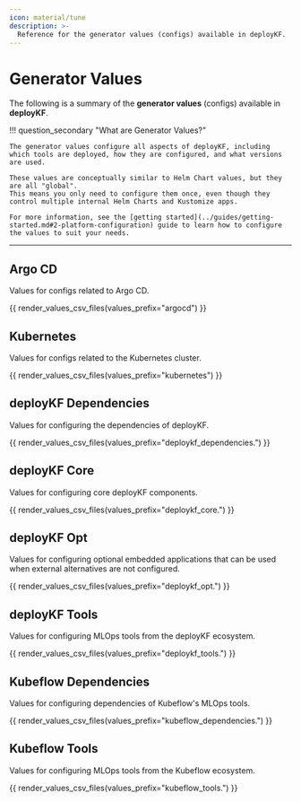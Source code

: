 ```yaml
---
icon: material/tune
description: >-
  Reference for the generator values (configs) available in deployKF.
---
```


# Generator Values

The following is a summary of the __generator values__ (configs) available in __deployKF__.

!!! question_secondary "What are Generator Values?"

    The generator values configure all aspects of deployKF, including which tools are deployed, how they are configured, and what versions are used.
    
    These values are conceptually similar to Helm Chart values, but they are all "global".
    This means you only need to configure them once, even though they control multiple internal Helm Charts and Kustomize apps.

    For more information, see the [getting started](../guides/getting-started.md#2-platform-configuration) guide to learn how to configure the values to suit your needs.

---

<div class="use-compact-tables" markdown>

## Argo CD

Values for configs related to Argo CD.

{{ render_values_csv_files(values_prefix="argocd") }}

## Kubernetes

Values for configs related to the Kubernetes cluster.

{{ render_values_csv_files(values_prefix="kubernetes") }}

## deployKF Dependencies

Values for configuring the dependencies of deployKF.

{{ render_values_csv_files(values_prefix="deploykf_dependencies.") }}

## deployKF Core

Values for configuring core deployKF components.

{{ render_values_csv_files(values_prefix="deploykf_core.") }}

## deployKF Opt

Values for configuring optional embedded applications that can be used when external alternatives are not configured.

{{ render_values_csv_files(values_prefix="deploykf_opt.") }}

## deployKF Tools

Values for configuring MLOps tools from the deployKF ecosystem.

{{ render_values_csv_files(values_prefix="deploykf_tools.") }}

## Kubeflow Dependencies

Values for configuring dependencies of Kubeflow's MLOps tools.

{{ render_values_csv_files(values_prefix="kubeflow_dependencies.") }}

## Kubeflow Tools

Values for configuring MLOps tools from the Kubeflow ecosystem.

{{ render_values_csv_files(values_prefix="kubeflow_tools.") }}

</div>